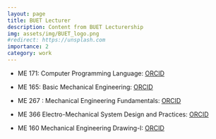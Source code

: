 ```yaml
---
layout: page
title: BUET Lecturer
description: Content from BUET Lecturership
img: assets/img/BUET_logo.png
#redirect: https://unsplash.com
importance: 2
category: work
---
```


* ME 171: Computer Programming Language: <a href="https://orcid.org/0000-0002-1735-7546">ORCID</a>

* ME 165: Basic Mechanical Engineering: <a href="https://orcid.org/0000-0002-1735-7546">ORCID</a>

* ME 267 : Mechanical Engineering Fundamentals: <a href="https://orcid.org/0000-0002-1735-7546">ORCID</a>

* ME 366 Electro-Mechanical System Design and Practices: <a href="https://orcid.org/0000-0002-1735-7546">ORCID</a>

* ME 160 Mechanical Engineering Drawing-I: <a href="https://orcid.org/0000-0002-1735-7546">ORCID</a>


